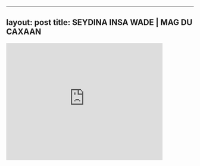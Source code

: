 

---
layout: post
title: SEYDINA INSA WADE | MAG DU CAXAAN
---


<iframe width="420" height="315" src="http://www.youtube.com/embed/rdfLtC8mo1Q" frameborder="0" allowfullscreen></iframe>

